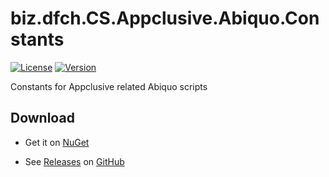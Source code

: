 # biz.dfch.CS.Appclusive.Abiquo.Constants
[![License](https://img.shields.io/badge/license-Apache%20License%202.0-blue.svg)](https://github.com/dfensgmbh/biz.dfch.CS.Appclusive.Abiquo.Constants/blob/master/LICENSE)
[![Version](https://img.shields.io/nuget/v/biz.dfch.CS.Appclusive.Abiquo.Constants.svg)](https://www.nuget.org/packages/biz.dfch.CS.Appclusive.Abiquo.Constants/)

Constants for Appclusive related Abiquo scripts

## Download

* Get it on [NuGet](https://www.nuget.org/packages/biz.dfch.CS.Testing/)

* See [Releases](https://github.com/dfch/biz.dfch.CS.Testing/releases) on [GitHub](https://github.com/dfch/biz.dfch.CS.Testing)
